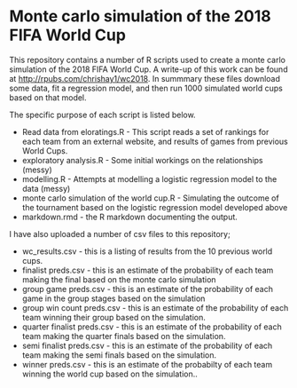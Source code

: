 # Monte carlo simulation of the 2018 FIFA World Cup

This repository contains a number of R scripts used to create a monte carlo simulation of the 2018 FIFA World Cup. A write-up of this work can be found at http://rpubs.com/chrishay1/wc2018. In summmary these files download some data, fit a regression model, and then run 1000 simulated world cups based on that model.

The specific purpose of each script is listed below.
* Read data from eloratings.R - This script reads a set of rankings for each team from an external website, and results of games from previous World Cups. 
* exploratory analysis.R - Some initial workings on the relationships (messy)
* modelling.R - Attempts at modelling a logistic regression model to the data (messy)
* monte carlo simulation of the world cup.R - Simulating the outcome of the tournament based on the logistic regression model developed above
* markdown.rmd - the R markdown documenting the output. 

I have also uploaded a number of csv files to this repository;
* wc_results.csv - this is a listing of results from the 10 previous world cups.
* finalist preds.csv - this is an estimate of the probability of each team making the final based on the monte carlo simulation
* group game preds.csv - this is an estimate of the probability of each game in the group stages based on the simulation
* group win count preds.csv - this is an estimate of the probability of each team winning their group based on the simulation.
* quarter finalist preds.csv - this is an estimate of the probability of each team making the quarter finals based on the simulation.
* semi finalist preds.csv - this is an estimate of the probability of each team making the semi finals based on the simulation.
* winner preds.csv - this is an estimate of the probabilty of each team winning the world cup based on the simulation..
